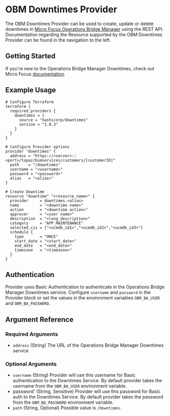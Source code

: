 
# OBM Downtimes Provider

The OBM Downtimes Provider can be used to create, update or delete downtimes in [Micro Focus Operations Bridge Manager](https://docs.microfocus.com/doc/Operations_Bridge_Manager/2020.10) using the REST API. Documentation regarding the Resource supported by the OBM Downtimes Provider can be found in the navigation to the left.

## Getting Started

If you're new to the Operations Bridge Manager Downtimes, check out Micro Focus [documentation](https://docs.microfocus.com/doc/Operations_Bridge_Manager/2020.10/DowntimeRESTService)


## Example Usage

```hcl
# Configure Terraform
terraform {
  required_providers {
    downtimes = {
      source = "hashicorp/downtimes"
      version = "1.0.3"
    }
  }
}

# Configure Provider options
provider "downtimes" {
  address = "https://<server>::<port>/topaz/bsmservices/customers/[customerID]"
  path    = "/downtimes"
  username = "<username>"
  password = "<password>"
  alias   = "<alias>"
}

# Create Downtime
resource "downtime" "<resource_name>" {
  provider     = downtimes.<alias>
  name         = "<downtime name>"
  action       = "<downtime action>"
  approver     = "<user name>"
  description  = "<long_description>"
  category     = "APP_MAINTENANCE"
  selected_cis = ["<ucmdb_id1>","<ucmdb_id2>","<ucmdb_id3>"]
  schedule {
    type       = "ONCE"
    start_date = "<start_date>"
    end_date   = "<end_date>"
    timezone   = "<timezone>"
  }
}
````

## Authentication

Provider uses Basic Authentication to authenticate in the Operations Bridge Manager Downtimes service.
Configure `username` and `password` in the Provider block or set the values in the environment variables `OBM_BA_USER` and `OBM_BA_PASSWORD`.

## Argument Reference

### Required Arguments

- `address` (String) The URL of the Operations Bridge Manager Downtimes service

### Optional Arguments

- `username` (String) Provider will use this username for Basic authentication to the Downtimes Service. By default provider takes the username from the `OBM_BA_USER` environment variable.
- password' (String, Sensitive) Provider will use this password for Basic auth to the Downtimes Service. By default provider takes the password from the `OBM_BA_PASSWORD` environment variable.
- `path` (String, Optional) Possible value is `/downtimes`.

